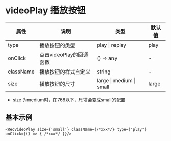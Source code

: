 # videoPlay 播放按钮

| 属性      | 说明                    | 类型                     | 默认值 |
| --------- | ----------------------- | ------------------------ | ------ |
| type      | 播放按钮的类型          | play \| replay           | play   |
| onClick   | 点击videoPlay的回调函数 | () => any                | -      |
| className | 播放按钮的样式自定义    | string                   | -      |
| size      | 播放按钮的尺寸          | large \| medium \| small | large  |

- size 为medium时，在768以下，尺寸会变成small的配置

## 基本示例

```react
<ReoVideoPlay size={'small'} className={/*xxx*/} type={'play'} onClick={() => { /*xxx*/ }}/>
```

